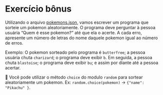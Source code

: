 Exercício bônus
==================

Utilizando o arquivo [pokemons.json](https://lms-assets.betrybe.com/lms/pokemons.json), vamos escrever um programa que sorteie um pokemon aleatoriamente. O programa deve perguntar à pessoa usuária “Quem é esse pokemon?” até que ela o acerte. A cada erro, apresente um número de letras do nome daquele pokemon igual ao número de erros.

Exemplo: O pokemon sorteado pelo programa é `butterfree`; a pessoa usuária chuta `charizard`; o programa deve exibir `b`. Em seguida, a pessoa chuta `blastoise`; o programa deve exibir `bu`; e assim por diante até a pessoa acertar.

🦜 Você pode utilizar o método `choice` do modulo `random` para sortear aleatoriamente um pokemon. Ex: `random.choice(pokemon)` -> `{"name": "Pikachu" }`.
